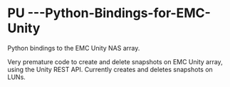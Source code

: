 # PU ---Python-Bindings-for-EMC-Unity
Python bindings to the EMC Unity NAS array.

Very premature code to create and delete snapshots on EMC Unity array, using the Unity REST API.
Currently creates and deletes snapshots on LUNs.

